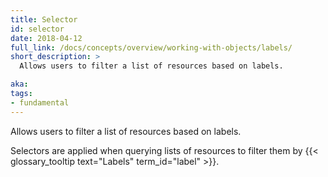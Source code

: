 ```yaml
---
title: Selector
id: selector
date: 2018-04-12
full_link: /docs/concepts/overview/working-with-objects/labels/
short_description: >
  Allows users to filter a list of resources based on labels.

aka:
tags:
- fundamental
---
```

 Allows users to filter a list of resources based on labels.

<!--more-->

Selectors are applied when querying lists of resources to filter them by {{< glossary_tooltip text="Labels" term_id="label" >}}.

